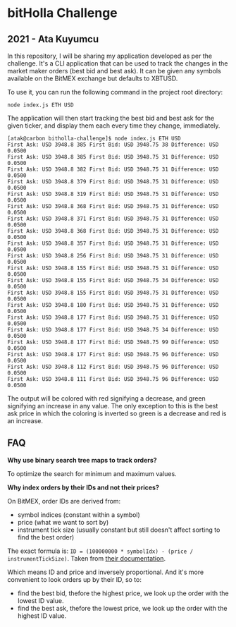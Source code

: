 # bitHolla Challenge
## 2021 - Ata Kuyumcu

In this repository, I will be sharing my application developed as per the
challenge. It's a CLI application that can be used to track the changes in the
market maker orders (best bid and best ask). It can be given any symbols
available on the BitMEX exchange but defaults to XBTUSD.

To use it, you can run the following command in the project root directory:

```
node index.js ETH USD
```

The application will then start tracking the best bid and best ask for the given
ticker, and display them each every time they change, immediately.

```
[atak@carbon bitholla-challenge]$ node index.js ETH USD
First Ask: USD 3948.8 385 First Bid: USD 3948.75 38 Difference: USD 0.0500
First Ask: USD 3948.8 385 First Bid: USD 3948.75 31 Difference: USD 0.0500
First Ask: USD 3948.8 382 First Bid: USD 3948.75 31 Difference: USD 0.0500
First Ask: USD 3948.8 379 First Bid: USD 3948.75 31 Difference: USD 0.0500
First Ask: USD 3948.8 319 First Bid: USD 3948.75 31 Difference: USD 0.0500
First Ask: USD 3948.8 368 First Bid: USD 3948.75 31 Difference: USD 0.0500
First Ask: USD 3948.8 371 First Bid: USD 3948.75 31 Difference: USD 0.0500
First Ask: USD 3948.8 368 First Bid: USD 3948.75 31 Difference: USD 0.0500
First Ask: USD 3948.8 357 First Bid: USD 3948.75 31 Difference: USD 0.0500
First Ask: USD 3948.8 256 First Bid: USD 3948.75 31 Difference: USD 0.0500
First Ask: USD 3948.8 155 First Bid: USD 3948.75 31 Difference: USD 0.0500
First Ask: USD 3948.8 155 First Bid: USD 3948.75 34 Difference: USD 0.0500
First Ask: USD 3948.8 155 First Bid: USD 3948.75 31 Difference: USD 0.0500
First Ask: USD 3948.8 180 First Bid: USD 3948.75 31 Difference: USD 0.0500
First Ask: USD 3948.8 177 First Bid: USD 3948.75 31 Difference: USD 0.0500
First Ask: USD 3948.8 177 First Bid: USD 3948.75 34 Difference: USD 0.0500
First Ask: USD 3948.8 177 First Bid: USD 3948.75 99 Difference: USD 0.0500
First Ask: USD 3948.8 177 First Bid: USD 3948.75 96 Difference: USD 0.0500
First Ask: USD 3948.8 112 First Bid: USD 3948.75 96 Difference: USD 0.0500
First Ask: USD 3948.8 111 First Bid: USD 3948.75 96 Difference: USD 0.0500
```

The output will be colored with red signifying a decrease, and green signifying
an increase in any value. The only exception to this is the best ask price in
which the coloring is inverted so green is a decrease and red is an increase.

## FAQ

**Why use binary search tree maps to track orders?**

To optimize the search for minimum and maximum values.

**Why index orders by their IDs and not their prices?**

On BitMEX, order IDs are derived from:
- symbol indices (constant within a symbol)
- price (what we want to sort by)
- instrument tick size (usually constant but still doesn't affect sorting to find the best order)

The exact formula is:
`ID = (100000000 * symbolIdx) - (price / instrumentTickSize)`.
Taken from [their documentation](https://www.bitmex.com/app/wsAPI#OrderBookL2).

Which means ID and price and inversely proportional. And it's more convenient to
look orders up by their ID, so to:

- find the best bid, thefore the highest price, we look up the order with the lowest ID value.
- find the best ask, thefore the lowest price, we look up the order with the highest ID value.
